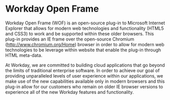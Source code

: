 Workday Open Frame
===============

Workday Open Frame (WOF) is an open-source plug-in to Microsoft Internet Explorer that allows for modern web technologies and functionality (HTML5 and CSS3) to work and be supported within these older browsers. This plug-in provides an IE frame over the open-source Chromium (http://www.chromium.org/Home) browser in order to allow for modern web technologies to be leverage within website that enable the plug-in through HTML meta-data. 

At Workday, we are committed to building cloud applications that go beyond the limits of traditional enterprise software. In order to achieve our goal of providing unparalleled levels of user experience within our applications, we make use of the new capabilities available only in modern browsers and this plug-in allow for our customers who remain on older IE browser versions to experience all of the new Workday features and functionality. 
